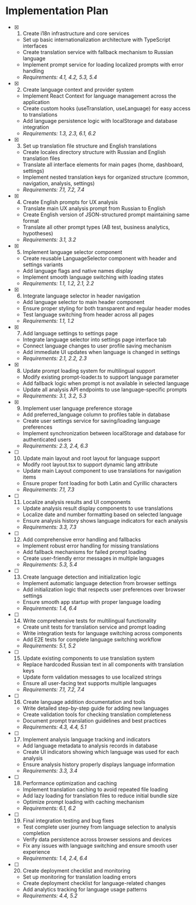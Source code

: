 # Implementation Plan

- [x] 1. Create i18n infrastructure and core services
  - Set up basic internationalization architecture with TypeScript interfaces
  - Create translation service with fallback mechanism to Russian language
  - Implement prompt service for loading localized prompts with error handling
  - _Requirements: 4.1, 4.2, 5.3, 5.4_

- [x] 2. Create language context and provider system
  - Implement React Context for language management across the application
  - Create custom hooks (useTranslation, useLanguage) for easy access to translations
  - Add language persistence logic with localStorage and database integration
  - _Requirements: 1.3, 2.3, 6.1, 6.2_

- [x] 3. Set up translation file structure and English translations
  - Create locales directory structure with Russian and English translation files
  - Translate all interface elements for main pages (home, dashboard, settings)
  - Implement nested translation keys for organized structure (common, navigation, analysis, settings)
  - _Requirements: 7.1, 7.2, 7.4_

- [x] 4. Create English prompts for UX analysis
  - Translate main UX analysis prompt from Russian to English
  - Create English version of JSON-structured prompt maintaining same format
  - Translate all other prompt types (AB test, business analytics, hypotheses)
  - _Requirements: 3.1, 3.2_

- [x] 5. Implement language selector component
  - Create reusable LanguageSelector component with header and settings variants
  - Add language flags and native names display
  - Implement smooth language switching with loading states
  - _Requirements: 1.1, 1.2, 2.1, 2.2_

- [x] 6. Integrate language selector in header navigation
  - Add language selector to main header component
  - Ensure proper styling for both transparent and regular header modes
  - Test language switching from header across all pages
  - _Requirements: 1.1, 1.2_

- [x] 7. Add language settings to settings page
  - Integrate language selector into settings page interface tab
  - Connect language changes to user profile saving mechanism
  - Add immediate UI updates when language is changed in settings
  - _Requirements: 2.1, 2.2, 2.3_

- [x] 8. Update prompt loading system for multilingual support
  - Modify existing prompt-loader.ts to support language parameter
  - Add fallback logic when prompt is not available in selected language
  - Update all analysis API endpoints to use language-specific prompts
  - _Requirements: 3.1, 3.2, 5.3_

- [x] 9. Implement user language preference storage
  - Add preferred_language column to profiles table in database
  - Create user settings service for saving/loading language preferences
  - Implement synchronization between localStorage and database for authenticated users
  - _Requirements: 2.3, 2.4, 6.3_

- [ ] 10. Update main layout and root layout for language support
  - Modify root layout.tsx to support dynamic lang attribute
  - Update main Layout component to use translations for navigation items
  - Ensure proper font loading for both Latin and Cyrillic characters
  - _Requirements: 7.1, 7.3_

- [ ] 11. Localize analysis results and UI components
  - Update analysis result display components to use translations
  - Localize date and number formatting based on selected language
  - Ensure analysis history shows language indicators for each analysis
  - _Requirements: 3.3, 7.3_

- [ ] 12. Add comprehensive error handling and fallbacks
  - Implement robust error handling for missing translations
  - Add fallback mechanisms for failed prompt loading
  - Create user-friendly error messages in multiple languages
  - _Requirements: 5.3, 5.4_

- [ ] 13. Create language detection and initialization logic
  - Implement automatic language detection from browser settings
  - Add initialization logic that respects user preferences over browser settings
  - Ensure smooth app startup with proper language loading
  - _Requirements: 1.4, 6.4_

- [ ] 14. Write comprehensive tests for multilingual functionality
  - Create unit tests for translation service and prompt loading
  - Write integration tests for language switching across components
  - Add E2E tests for complete language switching workflow
  - _Requirements: 5.1, 5.2_

- [ ] 15. Update existing components to use translation system
  - Replace hardcoded Russian text in all components with translation keys
  - Update form validation messages to use localized strings
  - Ensure all user-facing text supports multiple languages
  - _Requirements: 7.1, 7.2, 7.4_

- [ ] 16. Create language addition documentation and tools
  - Write detailed step-by-step guide for adding new languages
  - Create validation tools for checking translation completeness
  - Document prompt translation guidelines and best practices
  - _Requirements: 4.3, 4.4, 5.1_

- [ ] 17. Implement analysis language tracking and indicators
  - Add language metadata to analysis records in database
  - Create UI indicators showing which language was used for each analysis
  - Ensure analysis history properly displays language information
  - _Requirements: 3.3, 3.4_

- [ ] 18. Performance optimization and caching
  - Implement translation caching to avoid repeated file loading
  - Add lazy loading for translation files to reduce initial bundle size
  - Optimize prompt loading with caching mechanism
  - _Requirements: 6.1, 6.2_

- [ ] 19. Final integration testing and bug fixes
  - Test complete user journey from language selection to analysis completion
  - Verify data persistence across browser sessions and devices
  - Fix any issues with language switching and ensure smooth user experience
  - _Requirements: 1.4, 2.4, 6.4_

- [ ] 20. Create deployment checklist and monitoring
  - Set up monitoring for translation loading errors
  - Create deployment checklist for language-related changes
  - Add analytics tracking for language usage patterns
  - _Requirements: 4.4, 5.2_